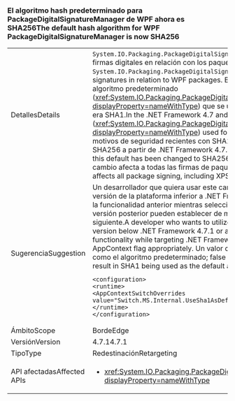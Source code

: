 ### <a name="the-default-hash-algorithm-for-wpf-packagedigitalsignaturemanager-is-now-sha256"></a><span data-ttu-id="b3004-101">El algoritmo hash predeterminado para PackageDigitalSignatureManager de WPF ahora es SHA256</span><span class="sxs-lookup"><span data-stu-id="b3004-101">The default hash algorithm for WPF PackageDigitalSignatureManager is now SHA256</span></span>

|   |   |
|---|---|
|<span data-ttu-id="b3004-102">Detalles</span><span class="sxs-lookup"><span data-stu-id="b3004-102">Details</span></span>|<span data-ttu-id="b3004-103"><code>System.IO.Packaging.PackageDigitalSignatureManager</code> proporciona funcionalidad para las firmas digitales en relación con los paquetes de WPF.</span><span class="sxs-lookup"><span data-stu-id="b3004-103">The <code>System.IO.Packaging.PackageDigitalSignatureManager</code> provides functionality for digital signatures in relation to WPF packages.</span></span>  <span data-ttu-id="b3004-104">En .NET Framework 4.7 y versiones anteriores, el algoritmo predeterminado (<xref:System.IO.Packaging.PackageDigitalSignatureManager.DefaultHashAlgorithm?displayProperty=nameWithType>) que se usaba para firmar los elementos de un paquete era SHA1.</span><span class="sxs-lookup"><span data-stu-id="b3004-104">In the .NET Framework 4.7 and earlier versions, the default algorithm (<xref:System.IO.Packaging.PackageDigitalSignatureManager.DefaultHashAlgorithm?displayProperty=nameWithType>) used for signing parts of a package was SHA1.</span></span>  <span data-ttu-id="b3004-105">Por motivos de seguridad recientes con SHA1, este valor predeterminado se ha cambiado a SHA256 a partir de .NET Framework 4.7.1.</span><span class="sxs-lookup"><span data-stu-id="b3004-105">Due to recent security concerns with SHA1, this default has been changed to SHA256 starting with the .NET Framework 4.7.1.</span></span>  <span data-ttu-id="b3004-106">Este cambio afecta a todas las firmas de paquetes, incluidos los documentos XPS.</span><span class="sxs-lookup"><span data-stu-id="b3004-106">This change affects all package signing, including XPS documents.</span></span>|
|<span data-ttu-id="b3004-107">Sugerencia</span><span class="sxs-lookup"><span data-stu-id="b3004-107">Suggestion</span></span>|<span data-ttu-id="b3004-108">Un desarrollador que quiera usar este cambio mientras selecciona como destino una versión de la plataforma inferior a .NET Framework 4.7.1 o un desarrollador que requiera la funcionalidad anterior mientras selecciona como destino .NET Framework 4.7.1 o una versión posterior pueden establecer de manera apropiada la marca de AppContext siguiente.</span><span class="sxs-lookup"><span data-stu-id="b3004-108">A developer who wants to utilize this change while targeting a framework version below .NET Framework 4.7.1 or a developer who requires the previous functionality while targeting .NET Framework 4.7.1 or greater can set the following AppContext flag appropriately.</span></span>  <span data-ttu-id="b3004-109">Un valor de true dará como resultado el uso de SHA1 como el algoritmo predeterminado; false hará que se use SHA256.</span><span class="sxs-lookup"><span data-stu-id="b3004-109">A value of true will result in SHA1 being used as the default algorithm; false results in SHA256.</span></span><pre><code class="lang-xml">&lt;configuration&gt;&#13;&#10;&lt;runtime&gt;&#13;&#10;&lt;AppContextSwitchOverrides value=&quot;Switch.MS.Internal.UseSha1AsDefaultHashAlgorithmForDigitalSignatures=true&quot;/&gt;&#13;&#10;&lt;/runtime&gt;&#13;&#10;&lt;/configuration&gt;&#13;&#10;</code></pre>|
|<span data-ttu-id="b3004-110">Ámbito</span><span class="sxs-lookup"><span data-stu-id="b3004-110">Scope</span></span>|<span data-ttu-id="b3004-111">Borde</span><span class="sxs-lookup"><span data-stu-id="b3004-111">Edge</span></span>|
|<span data-ttu-id="b3004-112">Versión</span><span class="sxs-lookup"><span data-stu-id="b3004-112">Version</span></span>|<span data-ttu-id="b3004-113">4.7.1</span><span class="sxs-lookup"><span data-stu-id="b3004-113">4.7.1</span></span>|
|<span data-ttu-id="b3004-114">Tipo</span><span class="sxs-lookup"><span data-stu-id="b3004-114">Type</span></span>|<span data-ttu-id="b3004-115">Redestinación</span><span class="sxs-lookup"><span data-stu-id="b3004-115">Retargeting</span></span>|
|<span data-ttu-id="b3004-116">API afectadas</span><span class="sxs-lookup"><span data-stu-id="b3004-116">Affected APIs</span></span>|<ul><li><xref:System.IO.Packaging.PackageDigitalSignatureManager.DefaultHashAlgorithm?displayProperty=nameWithType></li></ul>|

